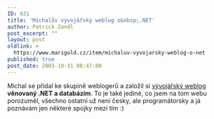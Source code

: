 ```yaml
---
ID: 631
title: 'Michalův vývojářský weblog o&nbsp;.NET'
author: Patrick Zandl
post_excerpt: ""
layout: post
oldlink: >
  https://www.marigold.cz/item/michaluv-vyvojarsky-weblog-o-net
published: true
post_date: 2003-10-31 08:47:00
---
```

Michal se přidal ke skupině weblogerů a založil si <A href="http://blog.vyvojar.cz/michal/" target=_blank>vývojářský weblog</A> <STRONG>věnovaný .NET a databázím</STRONG>. To je také jediné, co jsem na tom webu porozuměl, všechno ostatní už není česky, ale programátorsky a já poznávám jen některé spojky mezi tím :)